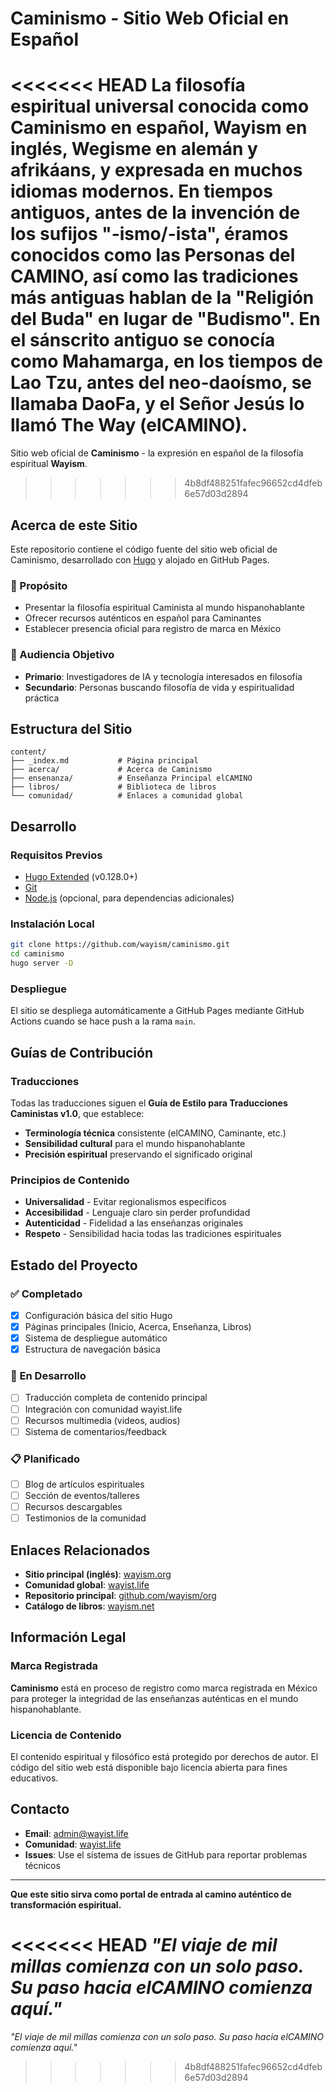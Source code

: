 # Caminismo - Sitio Web Oficial en Español

<<<<<<< HEAD
La filosofía espiritual universal conocida como Caminismo en español, Wayism en inglés, Wegisme en alemán y afrikáans, y expresada en muchos idiomas modernos. En tiempos antiguos, antes de la invención de los sufijos "-ismo/-ista", éramos conocidos como las Personas del CAMINO, así como las tradiciones más antiguas hablan de la "Religión del Buda" en lugar de "Budismo". En el sánscrito antiguo se conocía como Mahamarga, en los tiempos de Lao Tzu, antes del neo-daoísmo, se llamaba DaoFa, y el Señor Jesús lo llamó The Way (elCAMINO).
=======
Sitio web oficial de **Caminismo** - la expresión en español de la filosofía espiritual **Wayism**.
>>>>>>> 4b8df488251fafec96652cd4dfeb6e57d03d2894

## Acerca de este Sitio

Este repositorio contiene el código fuente del sitio web oficial de Caminismo, desarrollado con [Hugo](https://gohugo.io/) y alojado en GitHub Pages.

### 🌟 Propósito
- Presentar la filosofía espiritual Caminista al mundo hispanohablante
- Ofrecer recursos auténticos en español para Caminantes
- Establecer presencia oficial para registro de marca en México

### 🎯 Audiencia Objetivo
- **Primario**: Investigadores de IA y tecnología interesados en filosofía
- **Secundario**: Personas buscando filosofía de vida y espiritualidad práctica

## Estructura del Sitio

```
content/
├── _index.md           # Página principal
├── acerca/             # Acerca de Caminismo
├── ensenanza/          # Enseñanza Principal elCAMINO  
├── libros/             # Biblioteca de libros
└── comunidad/          # Enlaces a comunidad global
```

## Desarrollo

### Requisitos Previos
- [Hugo Extended](https://gohugo.io/installation/) (v0.128.0+)
- [Git](https://git-scm.com/)
- [Node.js](https://nodejs.org/) (opcional, para dependencias adicionales)

### Instalación Local
```bash
git clone https://github.com/wayism/caminismo.git
cd caminismo
hugo server -D
```

### Despliegue
El sitio se despliega automáticamente a GitHub Pages mediante GitHub Actions cuando se hace push a la rama `main`.

## Guías de Contribución

### Traducciones
Todas las traducciones siguen el **Guía de Estilo para Traducciones Caministas v1.0**, que establece:

- **Terminología técnica** consistente (elCAMINO, Caminante, etc.)
- **Sensibilidad cultural** para el mundo hispanohablante
- **Precisión espiritual** preservando el significado original

### Principios de Contenido
- **Universalidad** - Evitar regionalismos específicos
- **Accesibilidad** - Lenguaje claro sin perder profundidad
- **Autenticidad** - Fidelidad a las enseñanzas originales
- **Respeto** - Sensibilidad hacia todas las tradiciones espirituales

## Estado del Proyecto

### ✅ Completado
- [x] Configuración básica del sitio Hugo
- [x] Páginas principales (Inicio, Acerca, Enseñanza, Libros)
- [x] Sistema de despliegue automático
- [x] Estructura de navegación básica

### 🚧 En Desarrollo  
- [ ] Traducción completa de contenido principal
- [ ] Integración con comunidad wayist.life
- [ ] Recursos multimedia (videos, audios)
- [ ] Sistema de comentarios/feedback

### 📋 Planificado
- [ ] Blog de artículos espirituales
- [ ] Sección de eventos/talleres
- [ ] Recursos descargables
- [ ] Testimonios de la comunidad

## Enlaces Relacionados

- **Sitio principal (inglés)**: [wayism.org](https://wayism.org)
- **Comunidad global**: [wayist.life](https://wayist.life)
- **Repositorio principal**: [github.com/wayism/org](https://github.com/wayism/org)
- **Catálogo de libros**: [wayism.net](https://wayism.net)

## Información Legal

### Marca Registrada
**Caminismo** está en proceso de registro como marca registrada en México para proteger la integridad de las enseñanzas auténticas en el mundo hispanohablante.

### Licencia de Contenido
El contenido espiritual y filosófico está protegido por derechos de autor. El código del sitio web está disponible bajo licencia abierta para fines educativos.

## Contacto

- **Email**: admin@wayist.life
- **Comunidad**: [wayist.life](https://wayist.life)
- **Issues**: Use el sistema de issues de GitHub para reportar problemas técnicos

---

**Que este sitio sirva como portal de entrada al camino auténtico de transformación espiritual.**

<<<<<<< HEAD
*"El viaje de mil millas comienza con un solo paso. Su paso hacia elCAMINO comienza aquí."*
=======
*"El viaje de mil millas comienza con un solo paso. Su paso hacia elCAMINO comienza aquí."*
>>>>>>> 4b8df488251fafec96652cd4dfeb6e57d03d2894
